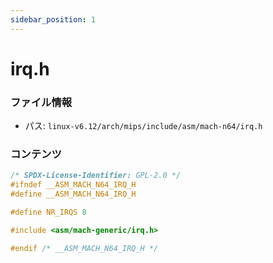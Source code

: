```yaml
---
sidebar_position: 1
---
```

# irq.h

### ファイル情報

- パス: `linux-v6.12/arch/mips/include/asm/mach-n64/irq.h`

### コンテンツ

```h
/* SPDX-License-Identifier: GPL-2.0 */
#ifndef __ASM_MACH_N64_IRQ_H
#define __ASM_MACH_N64_IRQ_H

#define NR_IRQS 8

#include <asm/mach-generic/irq.h>

#endif /* __ASM_MACH_N64_IRQ_H */

```

